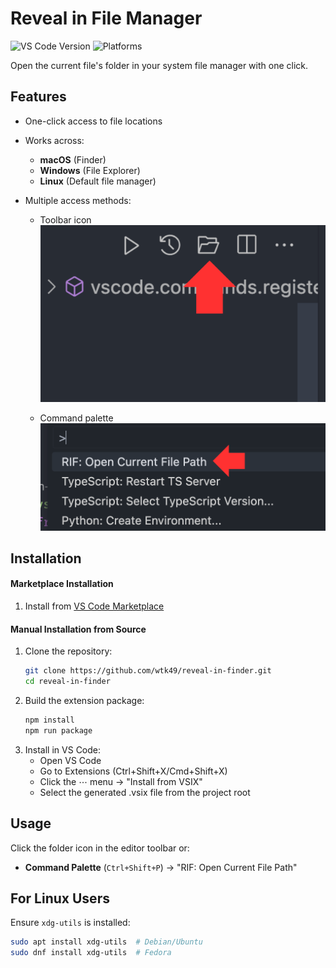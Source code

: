 # Reveal in File Manager

![VS Code Version](https://img.shields.io/badge/VS%20Code-%3E%3D1.99.0-blue)
![Platforms](https://img.shields.io/badge/platform-macOS%20|%20Windows%20|%20Linux-lightgrey)

Open the current file's folder in your system file manager with one click.

## Features

- One-click access to file locations

- Works across:
  - **macOS** (Finder)
  - **Windows** (File Explorer)
  - **Linux** (Default file manager)
- Multiple access methods:

  - Toolbar icon
    ![Toolbar icon](https://github.com/tk-425/Reveal-in-Finder-VSCode-Extension/blob/main/images/button.png)

  - Command palette
    ![Command palette](https://github.com/tk-425/Reveal-in-Finder-VSCode-Extension/blob/main/images/command.png)

## Installation

#### Marketplace Installation

1. Install from [VS Code Marketplace](https://marketplace.visualstudio.com/items?itemName=wtk49.reveal-in-finder)

#### Manual Installation from Source

1. Clone the repository:
   ```bash
   git clone https://github.com/wtk49/reveal-in-finder.git
   cd reveal-in-finder
   ```
2. Build the extension package:
   ```bash
   npm install
   npm run package
   ```
3. Install in VS Code:
   - Open VS Code
   - Go to Extensions (Ctrl+Shift+X/Cmd+Shift+X)
   - Click the ⋯ menu → "Install from VSIX"
   - Select the generated .vsix file from the project root

## Usage

Click the folder icon in the editor toolbar or:

- **Command Palette** (`Ctrl+Shift+P`) → "RIF: Open Current File Path"

## For Linux Users

Ensure `xdg-utils` is installed:

```bash
sudo apt install xdg-utils  # Debian/Ubuntu
sudo dnf install xdg-utils  # Fedora
```
